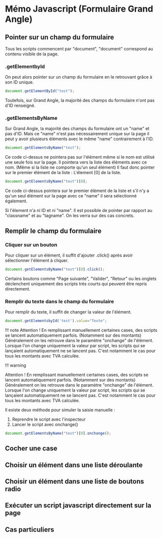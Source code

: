 # Mémo Javascript (Formulaire Grand Angle)

## Pointer sur un champ du formulaire
Tous les scripts commencent par "document", "document" correspond au contenu visible de la page.

### .getElementbyId
On peut alors pointer sur un champ du formulaire en le retrouvant grâce à son ID unique.
``` javascript
document.getElementById("test");
```
Toutefois, sur Grand Angle, la majorité des champs du formulaire n'ont pas d'ID renseigné.


### .getElementsByName
Sur Grand Angle, la majorité des champs du formulaire ont un "name" et pas d'ID.
Mais ce "name" n'est pas nécessairement unique sur la page il peut y avoir plusieurs éléments avec le même "name" contrairement à l'ID.
``` javascript
document.getElementsByName("test");
```
Ce code ci-dessus ne pointera pas sur l'élément même si le nom est utilisé une seule fois sur la page.
Il pointera vers la liste des éléments avec ce nom. (Même si la liste ne comporte qu'un seul élément)
Il faut donc pointer sur le premier élément de la liste : L'élement [0] de la liste.
``` javascript
document.getElementsByName("test")[0];
```
Ce code ci-dessus pointera sur le premier élément de la liste et s'il n'y a qu'un seul élément sur la page avec ce "name" il sera sélectionné également.

Si l'élement n'a ni ID et ni "name". Il est possible de pointer par rapport au "classname" et au "tagname".
On les verra sur des cas concrets.


## Remplir le champ du formulaire

### Cliquer sur un bouton
Pour cliquer sur un élément, il suffit d'ajouter .click() après avoir sélectionner l'élément à cliquer.
``` javascript
document.getElementsByName("test")[0].click();
```

Certains boutons comme "Page suivante", "Valider", "Retour" ou les onglets déclenchent uniquement des scripts très courts qui peuvent être repris directement.

### Remplir du texte dans le champ du formulaire
Pour remplir du texte, il suffit de changer la valeur de l'élément.
``` javascript
document.getElementsbyId('test').value="Texte";

```

!!! note 
Attention ! En remplissant manuellement certaines cases, des scripts se lancent automatiquement parfois. (Notamment sur des montants)
Généralement on les retrouve dans le paramètre "onchange" de l'élément.
Lorsque l'on change uniquement la valeur par script, les scripts qui se lançaient automatiquement ne se lancent pas.
C'est notamment le cas pour tous les montants avec TVA calculée.

!!! warning 

Attention ! En remplissant manuellement certaines cases, des scripts se lancent automatiquement parfois. (Notamment sur des montants)
Généralement on les retrouve dans le paramètre "onchange" de l'élément.
Lorsque l'on change uniquement la valeur par script, les scripts qui se lançaient automatiquement ne se lancent pas.
C'est notamment le cas pour tous les montants avec TVA calculée.

Il existe deux méthode pour simuler la saisie manuelle :
1. Reprendre le script avec l'inspecteur
2. Lancer le script avec onchange()

``` javascript
document.getElementsByName("test")[0].onchange();
```


## Cocher une case

## Choisir un élément dans une liste déroulante

## Choisir un élément dans une liste de boutons radio

## Exécuter un script javascript directement sur la page

## Cas particuliers